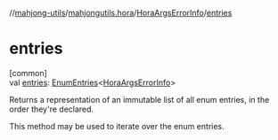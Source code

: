 //[mahjong-utils](../../../index.md)/[mahjongutils.hora](../index.md)/[HoraArgsErrorInfo](index.md)/[entries](entries.md)

# entries

[common]\
val [entries](entries.md): [EnumEntries](https://kotlinlang.org/api/latest/jvm/stdlib/kotlin.enums/-enum-entries/index.html)&lt;[HoraArgsErrorInfo](index.md)&gt;

Returns a representation of an immutable list of all enum entries, in the order they're declared.

This method may be used to iterate over the enum entries.
